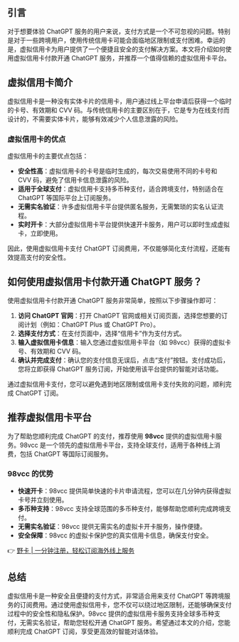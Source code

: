 ## 引言

对于想要体验 ChatGPT 服务的用户来说，支付方式是一个不可忽视的问题。特别是对于一些跨境用户，使用传统信用卡可能会面临地区限制或支付困难。幸运的是，虚拟信用卡为用户提供了一个便捷且安全的支付解决方案。本文将介绍如何使用虚拟信用卡付款开通 ChatGPT 服务，并推荐一个值得信赖的虚拟信用卡平台。

## 虚拟信用卡简介

虚拟信用卡是一种没有实体卡片的信用卡，用户通过线上平台申请后获得一个临时的卡号、有效期和 CVV 码。与传统信用卡的主要区别在于，它是专为在线支付而设计的，不需要实体卡片，能够有效减少个人信息泄露的风险。

### 虚拟信用卡的优点

虚拟信用卡的主要优点包括：

- **安全性高**：虚拟信用卡的卡号是临时生成的，每次交易使用不同的卡号和 CVV 码，避免了信用卡信息泄露的风险。
- **适用于全球支付**：虚拟信用卡支持多币种支付，适合跨境支付，特别适合在 ChatGPT 等国际平台上订阅服务。
- **无需实名验证**：许多虚拟信用卡平台提供匿名服务，无需繁琐的实名认证流程。
- **实时开卡**：大部分虚拟信用卡平台提供快速开卡服务，用户可以即时生成虚拟卡，立即使用。

因此，使用虚拟信用卡支付 ChatGPT 订阅费用，不仅能够简化支付流程，还能有效提高支付的安全性。

## 如何使用虚拟信用卡付款开通 ChatGPT 服务？

使用虚拟信用卡付款开通 ChatGPT 服务非常简单，按照以下步骤操作即可：

1. **访问 ChatGPT 官网**：打开 ChatGPT 官网或相关订阅页面，选择您想要的订阅计划（例如：ChatGPT Plus 或 ChatGPT Pro）。
2. **选择支付方式**：在支付页面中，选择“信用卡”作为支付方式。
3. **输入虚拟信用卡信息**：输入您通过虚拟信用卡平台（如 98vcc）获得的虚拟卡号、有效期和 CVV 码。
4. **确认并完成支付**：确认您的支付信息无误后，点击“支付”按钮。支付成功后，您将立即获得 ChatGPT 服务订阅，开始使用该平台提供的智能对话功能。

通过虚拟信用卡支付，您可以避免遇到地区限制或信用卡支付失败的问题，顺利完成 ChatGPT 订阅。

## 推荐虚拟信用卡平台

为了帮助您顺利完成 ChatGPT 的支付，推荐使用 **98vcc** 提供的虚拟信用卡服务。98vcc 是一个领先的虚拟信用卡平台，支持全球支付，适用于各种线上消费，包括 ChatGPT 等国际订阅服务。

### 98vcc 的优势

- **快速开卡**：98vcc 提供简单快速的卡片申请流程，您可以在几分钟内获得虚拟卡号并立刻使用。
- **多币种支持**：98vcc 支持全球范围的多币种支付，能够帮助您顺利完成跨境支付。
- **无需实名验证**：98vcc 提供无需实名的虚拟卡开卡服务，操作便捷。
- **安全保障**：98vcc 的虚拟卡保护您的真实信用卡信息，确保支付安全。

👉 [野卡 | 一分钟注册，轻松订阅海外线上服务](https://bit.ly/bewildcard)

## 总结

虚拟信用卡是一种安全且便捷的支付方式，非常适合用来支付 ChatGPT 等跨境服务的订阅费用。通过使用虚拟信用卡，您不仅可以绕过地区限制，还能够确保支付过程中的安全性和隐私保护。98vcc 提供的虚拟信用卡服务支持全球多币种支付，无需实名验证，帮助您轻松开通 ChatGPT 服务。希望通过本文的介绍，您能顺利完成 ChatGPT 订阅，享受更高效的智能对话体验。